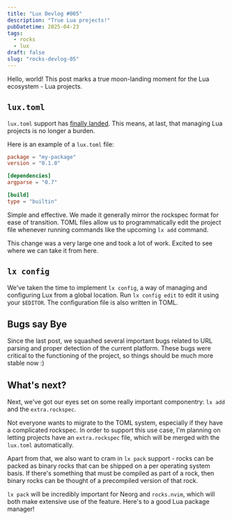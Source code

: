 ```yaml
---
title: "Lux Devlog #005"
description: "True Lua projects!"
pubDatetime: 2025-04-23
tags:
  - rocks
  - lux
draft: false
slug: "rocks-devlog-05"
---
```


Hello, world! This post marks a true moon-landing moment for the Lua ecosystem - Lua projects.

## `lux.toml`

`lux.toml` support has [finally landed](https://github.com/nvim-neorocks/lux/pull/325). This means, at last,
that managing Lua projects is no longer a burden.

Here is an example of a `lux.toml` file:

```toml
package = "my-package"
version = "0.1.0"

[dependencies]
argparse = "0.7"

[build]
type = "builtin"
```

Simple and effective. We made it generally mirror the rockspec format for ease of transition.
TOML files allow us to programmatically edit the project file whenever running commands like the upcoming
`lx add` command.

This change was a very large one and took a lot of work. Excited to see where we can take it from here.

## `lx config`

We've taken the time to implement `lx config`, a way of managing and configuring Lux from a global location.
Run `lx config edit` to edit it using your `$EDITOR`. The configuration file is also written in TOML.

## Bugs say Bye

Since the last post, we squashed several important bugs related to URL parsing and proper detection of the current
platform. These bugs were critical to the functioning of the project, so things should be much more stable now :)

## What's next?

Next, we've got our eyes set on some really important componentry: `lx add` and the `extra.rockspec`.

Not everyone wants to migrate to the TOML system, especially if they have a complicated rockspec. In order to support this
use case, I'm planning on letting projects have an `extra.rockspec` file, which will be merged with the `lux.toml` automatically.

Apart from that, we also want to cram in `lx pack` support - rocks can be packed as binary rocks that can be shipped on a per
operating system basis. If there's something that must be compiled as part of a rock, then binary rocks can be thought of
a precompiled version of that rock.

`lx pack` will be incredibly important for Neorg and `rocks.nvim`, which will both make extensive use of the feature.
Here's to a good Lua package manager!
